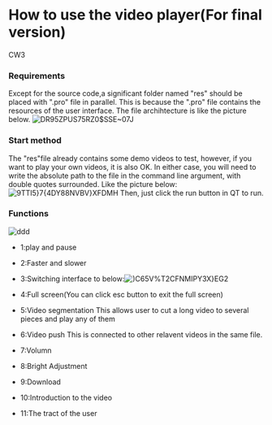 # How to use the video player(For final version)
CW3
### Requirements
Except for the source code,a significant folder named "res" should be placed with ".pro" file in parallel. This is because the ".pro" file contains the resources of the user interface. The file archihtecture is like the picture below.
![D$R95ZPU$S75RZ0$SSE~07J](https://user-images.githubusercontent.com/80456998/146672175-ac8b1634-7647-4286-8623-37b6241381b3.png)
### Start method
The "res"file already contains some demo videos to test, however, if you want to play your own videos, it is also OK. In either case, you will need to write the absolute path to the file in the command line argument, with double quotes surrounded. Like the picture below:
![9TTI5}7{4DY88NVBV}XFDMH](https://user-images.githubusercontent.com/80456998/146672316-4cec2ed2-f98f-477d-b7d8-9ce220b52682.png)
Then, just click the run button in QT to run.
### Functions
![ddd](https://user-images.githubusercontent.com/80456998/146672546-fc10b1e5-1679-46f4-9ce6-bf3a5b7ec4ac.png)
- 1:play and pause
- 2:Faster and slower
- 3:Switching interface to below:![)C6$5V%T$2CFNMIPY3X}EG2](https://user-images.githubusercontent.com/80456998/146672594-5a7b35c1-0b8e-49aa-8b51-583d03cb50ed.png)

- 4:Full screen(You can click esc button to exit the full screen)
- 5:Video segmentation This allows user to cut a long video to several pieces and play any of them
- 6:Video push This is connected to other relavent videos in the same file.
- 7:Volumn
- 8:Bright Adjustment
- 9:Download
- 10:Introduction to the video
- 11:The tract of the user

